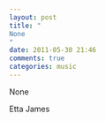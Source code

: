 ```yaml
---
layout: post
title: "
None
"
date: 2011-05-30 21:46
comments: true
categories: music
---
```


None


Etta James

